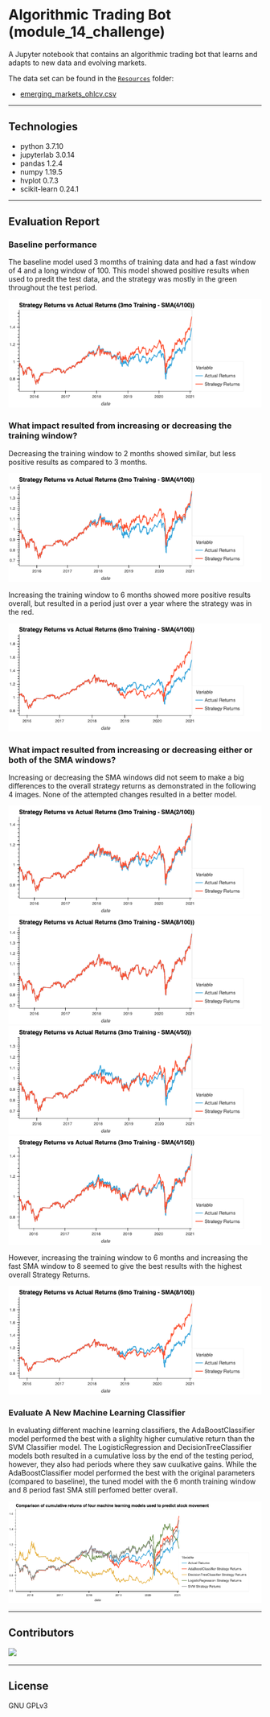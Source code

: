 # Algorithmic Trading Bot (module_14_challenge)

A Jupyter notebook that contains an algorithmic trading bot that learns and adapts to new data and evolving markets.

The data set can be found in the [`Resources`](Resources/) folder:

- [emerging_markets_ohlcv.csv](Resources/emerging_markets_ohlcv.csv)

---

## Technologies

- python 3.7.10
- jupyterlab 3.0.14
- pandas 1.2.4
- numpy 1.19.5
- hvplot 0.7.3
- scikit-learn 0.24.1

---

## Evaluation Report

### Baseline performance

The baseline model used 3 momths of training data and had a fast window of 4 and a long window of 100. This model showed positive results when used to predit the test data, and the strategy was mostly in the green throughout the test period.

![baseline.png](images/baseline.png)

### What impact resulted from increasing or decreasing the training window?

Decreasing the training window to 2 months showed similar, but less positive results as compared to 3 months.

![2mo.png](images/2mo.png)

Increasing the training window to 6 months showed more positive results overall, but resulted in a period just over a year where the strategy was in the red.

![6mo.png](images/6mo.png)

### What impact resulted from increasing or decreasing either or both of the SMA windows?

Increasing or decreasing the SMA windows did not seem to make a big differences to the overall strategy returns as demonstrated in the following 4 images. None of the attempted changes resulted in a better model.

![3mo_2_100.png](images/3mo_2_100.png)
![3mo_8_100.png](images/3mo_8_100.png)
![3mo_4_50.png](images/3mo_4_50.png)
![3mo_4_150.png](images/3mo_4_150.png)

However, increasing the training window to 6 months and increasing the fast SMA window to 8 seemed to give the best results with the highest overall Strategy Returns.

![6mo_8_100.png](images/6mo_8_100.png)

### Evaluate A New Machine Learning Classifier

In evaluating different machine learning classifiers, the AdaBoostClassifier model performed the best with a slighlty higher cumulative return than the SVM Classifier model. The LogisticRegression and DecisionTreeClassifier models both resulted in a cumulative loss by the end of the testing period, however, they also had periods where they saw cuulkative gains. While the AdaBoostClassifier model performed the best with the original parameters (compared to baseline), the tuned model with the 6 month training window and 8 period fast SMA still perfomed better overall.

![ml_compare.png](images/ml_compare.png)

---

## Contributors

[![](https://github.com/woodedlawn.png?size=50)](https://github.com/woodedlawn)

---

## License

GNU GPLv3

